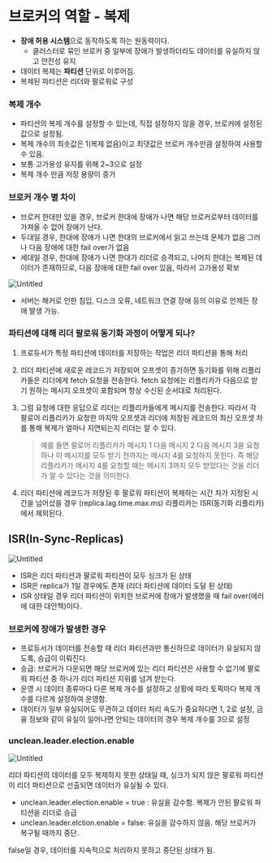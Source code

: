 # 브로커의 역할 - 복제

- **장애 허용 시스템**으로 동작하도록 하는 원동력이다.
    - 클러스터로 묶인 브로커 중 일부에 장애가 발생하더라도 데이터를 유실하지 않고 안전성 유지
- 데이터 복제는 **파티션** 단위로 이루어짐.
- 복제된 파티션은 리더와 팔로워로 구성

### 복제 개수

- 파티션의 복제 개수를 설정할 수 있는데, 직접 설정하지 않을 경우, 브로커에 설정된 값으로 설정됨.
- 복제 개수의 최솟값은 1(복제 없음)이고 최댓값은 브로커 개수만큼 설정하여 사용할 수 있음.
- 보통 고가용성 유지를 위해 2~3으로 설정
- 복제 개수 만큼 저장 용량이 증가

### 브로커 개수 별 차이

- 브로커 한대만 있을 경우, 브로커 한대에 장애가 나면 해당 브로커로부터 데이터를 가져올 수 없어 장애가 난다.
- 두대일 경우, 한대에 장애가 나면 한대의 브로커에서 읽고 쓰는데 문제가 없음 그러나 다음 장애에 대한 fail over가 없음
- 세대일 경우, 한대에 장애가 나면 한대가 리더로 승격되고, 나머지 한대는 복제된 데이터가 존재하므로, 다음 장애에 대한 fail over 있음, 따라서 고가용성 확보

![Untitled](https://s3-us-west-2.amazonaws.com/secure.notion-static.com/97e7fb33-e85a-4373-9637-6efb979f1abe/Untitled.png)

- 서버는 해커로 인한 침입, 디스크 오류, 네트워크 연결 장애 등의 이유로 언제든 장애 발생 가능.

### 파티션에 대해 리더 팔로워 동기화 과정이 어떻게 되나?

1. 프로듀서가 특정 파티션에 데이터를 저장하는 작업은 리더 파티션을 통해 처리
2.  리더 파티션에 새로운 레코드가 저장되어 오프셋이 증가하면 동기화를 위해 리플리카들은 리더에게 fetch 요청을 전송한다. fetch 요청에는 리플리카가 다음으로 받기 원하는 메시지 오프셋이 포함되며 항상 수신된 순서대로 처리된다.
3. 그럼 요청에 대한 응답으로 리더는 리플리카들에게 메시지를 전송한다. 따라서 각 팔로어 리플리카가 요청한 마지막 오프셋과 리더에 저장된 레코드의 최신 오프셋 차를 통해 복제가 얼마나 지연되는지 리더는 알 수 있다. 
    
    > 예를 들면 팔로어 리플리카가 메시지 1 다음 메시지 2 다음 메시지 3을 요청하나 이 메시지를 모두 받기 전까지는 메시지 4를 요청하지 못한다. 즉 해당 리플리카가 메시지 4를 요청할 때는 메시지 3까지 모두 받았다는 것을 리더가 알 수 있다는 것을 의미한다.
    > 
4. 리더 파티션에 레코드가 저장된 후 팔로워 파티션이 복제하는 시간 차가 지정된 시간을 넘어섰을 경우 (replica.lag.time.max.ms) 리플리카는 ISR(동기화 리플리카)에서 제외된다.

## ISR(In-Sync-Replicas)

![Untitled](https://s3-us-west-2.amazonaws.com/secure.notion-static.com/f31e9e1f-3c51-4270-b18c-6d436cb1ccb5/Untitled.png)

- ISR은 리더 파티션과 팔로워 파티션이 모두 싱크가 된 상태
- ISR은 replica가 1일 경우에도 존재 (리더 파티션에 데이터 도달 된 상태)
- ISR 상태일 경우 리더 파티션이 위치한 브로커에 장애가 발생했을 때 fail over(에러에 대한 대안책)이다.

### 브로커에 장애가 발생한 경우

- 프로듀서가 데이터를 전송할 때 리더 파티션과만 통신하므로 데이터가 유실되지 않도록, 승급이 이뤄진다.
- 승급: 브로커가 다운되면 해당 브로커에 있는 리더 파티션은 사용할 수 없기에 팔로워 파티션 중 하나가 리더 파티션 지위를 넘겨 받는다.
- 운영 시 데이터 종류마다 다른 복제 개수를 설정하고 상황에 따라 토픽마다 복제 개수를 다르게 설정하여 운영함.
- 데이터가 일부 유실되어도 무관하고 데이터 처리 속도가 중요하다면 1, 2로 설정, 금융 정보와 같이 유실이 일어나면 안되는 데이터의 경우 복제 개수를 3으로 설정

### unclean.leader.election.enable

![Untitled](https://s3-us-west-2.amazonaws.com/secure.notion-static.com/24eead10-46d9-4189-878c-e839c26d9c29/Untitled.png)

리더 파티션의 데이터를 모두 복제하지 못한 상태일 때, 싱크가 되지 않은 팔로워 파티션이 리더 파티션으로 선출되면 데이터가 유실될 수 있다.

- unclean.leader.election.enable = true : 유실을 감수함. 복제가 안된 팔로워 파티션을 리더로 승급
- unclean.leader.elction.enable = false: 유실을 감수하지 않음. 해당 브로커가 복구될 때까지 중단.

false일 경우, 데이터를 지속적으로 처리하지 못하고 중단된 상태가 됨.
